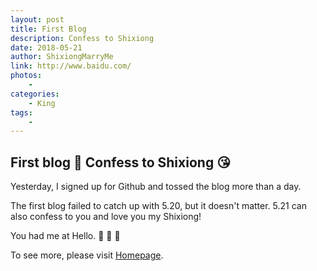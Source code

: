 ```yaml
--- 
layout: post
title: First Blog 
description: Confess to Shixiong
date: 2018-05-21 
author: ShixiongMarryMe  
link: http://www.baidu.com/
photos:
    -
categories:
    - King
tags: 
    - 
--- 
```


## First blog :rose: Confess to Shixiong :kissing_heart:

Yesterday, I signed up for Github and tossed the blog more than a day. 

The first blog failed to catch up with 5.20, but it doesn't matter. 5.21 can also confess to you and love you my Shixiong! 

You had me at Hello. :revolving_hearts: :revolving_hearts: :revolving_hearts:

To see more, please visit [Homepage](https://ShixiongMarryMe.github.io/).

